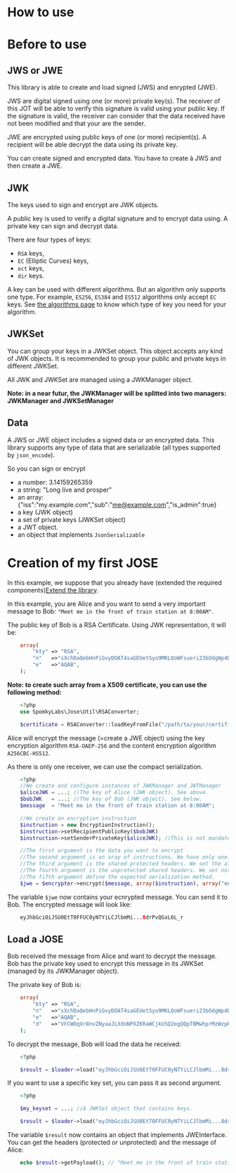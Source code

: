 How to use
==========

# Before to use

## JWS or JWE

This library is able to create and load signed (JWS) and enrypted (JWE).

JWS are digital signed using one (or more) private key(s). The receiver of this JOT will be able to verify this signature is valid using your public key. If the signature is valid, the receiver can consider that the data received have not been modified and that your are the sender.

JWE are encrypted using public keys of one (or more) recipient(s). A recipient will be able decrypt the data using its private key.

You can create signed and encrypted data. You have to create à JWS and then create a JWE.

## JWK

The keys used to sign and encrypt are JWK objects.

A public key is used to verify a digital signature and to encrypt data using. A private key can sign and decrypt data.

There are four types of keys:

* `RSA` keys,
* `EC` (Elliptic Curves) keys,
* `oct` keys,
* `dir` keys.

A key can be used with different algorithms. But an algorithm only supports one type. For example, `ES256`, `ES384` and `ES512` algorithms only accept `EC` keys. See [the algorithms page](Keys.md) to know which type of key you need for your algorithm.

## JWKSet

You can group your keys in a JWKSet object. This object accepts any kind of JWK objects. It is recommended to group your public and private keys in different JWKSet.

All JWK and JWKSet are managed using a JWKManager object.

**Note: in a near futur, the JWKManager will be splitted into two managers: JWKManager and JWKSetManager**

## Data

A JWS or JWE object includes a signed data or an encrypted data. This library supports any type of data that are serializable (all types supported by `json_encode`).

So you can sign or encrypt

* a number: 3.14159265359
* a string: "Long live and prosper"
* an array: {"iss":"my.example.com","sub":"me@example.com","is_admin":true}
* a key (JWK object)
* a set of private keys (JWKSet object)
* a JWT object.
* an object that implements `JsonSerializable`

# Creation of my first JOSE

In this example, we suppose that you already have (extended the required components)[Extend the library](Extend.md).


In this example, you are Alice and you want to send a very important message to Bob: ```"Meet me in the front of train station at 8:00AM"```.

The public key of Bob is a RSA Certificate. Using JWK representation, it will be:

```php
    array(
        "kty" => "RSA",
        "n"   =>"sXchDaQebHnPiGvyDOAT4saGEUetSyo9MKLOoWFsueri23bOdgWp4Dy1WlUzewbgBHod5pcM9H95GQRV3JDXboIRROSBigeC5yjU1hGzHHyXss8UDprecbAYxknTcQkhslANGRUZmdTOQ5qTRsLAt6BTYuyvVRdhS8exSZEy_c4gs_7svlJJQ4H9_NxsiIoLwAEk7-Q3UXERGYw_75IDrGA84-lA_-Ct4eTlXHBIY2EaV7t7LjJaynVJCpkv4LKjTTAumiGUIuQhrNhZLuF_RJLqHpM2kgWFLU7-VTdL1VbC2tejvcI2BlMkEpk1BzBZI0KQB0GaDWFLN-aEAw3vRw",
        "e"   =>"AQAB",
    );
```

**Note: to create such array from a X509 certificate, you can use the following method:**

```php
    <?php
    use SpomkyLabs\Jose\Util\RSAConverter;

    $certificate = RSAConverter::loadKeyFromFile("/path/to/your/certificate", "passphrase"); //This method also accepts a string of the certificate in PEM format. "passphrase" is the passphrase used to secure the private key. This argument is optional.
```

Alice will encrypt the message (=create a JWE object) using the key encryption algorithm ```RSA-OAEP-256``` and the content encryption algorithm ```A256CBC-HS512```.

As there is only one receiver, we can use the compact serialization.

```php
    <?php
    //We create and configure instances of JWKManager and JWTManager
    $aliceJWK = ...; //The key of Alice (JWK object). See above.
    $bobJWK   = ...; //The key of Bob (JWK object). See below.
    $message  = "Meet me in the front of train station at 8:00AM";

	//We create an encryption instruction
    $instruction = new EncryptionInstruction();
    $instruction->setRecipientPublicKey($bobJWK)
    $instruction->setSenderPrivateKey($aliceJWK); //This is not mandatory execpt when using specific algorithms (e.g. ECDH-ES)

    //The first argument is the data you want to encrypt
    //The second argument is an aray of instructions. We have only one.
    //The third argument is the shared protected headers. We set the algorithms and we want to compress the data before encryption using the DEFLATE method.
    //The fourth argument is the unprotected shared headers. We set nothing because the compact serialization method does not support it
    //The fifth argument define the expected serialization method.
	$jwe = $encrypter->encrypt($message, array($instruction), array("enc" => "A256CBC-HS512", "alg" => "RSA-OAEP-256", "zip" => "DEF"), array(), JSONSerializationModes::JSON_COMPACT_SERIALIZATION);
```

The variable ```$jwe``` now contains your ecnrypted message. You can send it to Bob. The encrypted message will look like:

```php
    eyJhbGciOiJSU0EtT0FFUC0yNTYiLCJlbmMi...8drPvQGxL6L_r
```

## Load a JOSE ##

Bob received the message from Alice and want to decrypt the message. Bob has the private key used to encrypt this message in its JWKSet (managed by its JWKManager object).

The private key of Bob is:

```php
    array(
        "kty" => "RSA",
        "n"   =>"sXchDaQebHnPiGvyDOAT4saGEUetSyo9MKLOoWFsueri23bOdgWp4Dy1WlUzewbgBHod5pcM9H95GQRV3JDXboIRROSBigeC5yjU1hGzHHyXss8UDprecbAYxknTcQkhslANGRUZmdTOQ5qTRsLAt6BTYuyvVRdhS8exSZEy_c4gs_7svlJJQ4H9_NxsiIoLwAEk7-Q3UXERGYw_75IDrGA84-lA_-Ct4eTlXHBIY2EaV7t7LjJaynVJCpkv4LKjTTAumiGUIuQhrNhZLuF_RJLqHpM2kgWFLU7-VTdL1VbC2tejvcI2BlMkEpk1BzBZI0KQB0GaDWFLN-aEAw3vRw",
        "e"   =>"AQAB",
        "d"   =>"VFCWOqXr8nvZNyaaJLXdnNPXZKRaWCjkU5Q2egQQpTBMwhprMzWzpR8Sxq1OPThh_J6MUD8Z35wky9b8eEO0pwNS8xlh1lOFRRBoNqDIKVOku0aZb-rynq8cxjDTLZQ6Fz7jSjR1Klop-YKaUHc9GsEofQqYruPhzSA-QgajZGPbE_0ZaVDJHfyd7UUBUKunFMScbflYAAOYJqVIVwaYR5zWEEceUjNnTNo_CVSj-VvXLO5VZfCUAVLgW4dpf1SrtZjSt34YLsRarSb127reG_DUwg9Ch-KyvjT1SkHgUWRVGcyly7uvVGRSDwsXypdrNinPA4jlhoNdizK2zF2CWQ",
    );
```

To decrypt the message, Bob will load the data he received:

```php
    <?php

    $result = $loader->load("eyJhbGciOiJSU0EtT0FFUC0yNTYiLCJlbmMi...8drPvQGxL6L_r");
```

If you want to use a specific key set, you can pass it as second argument.

```php
    <?php

	$my_keyset = ...; //A JWKSet object that contains keys.

    $result = $loader->load("eyJhbGciOiJSU0EtT0FFUC0yNTYiLCJlbmMi...8drPvQGxL6L_r", $my_keyset);
```

The variable ```$result``` now contains an object that implements JWEInterface. You can get the headers (protected or unprotected) and the message of Alice: 

```php
    echo $result->getPayload(); // "Meet me in the front of train station at 8:00AM"
```
